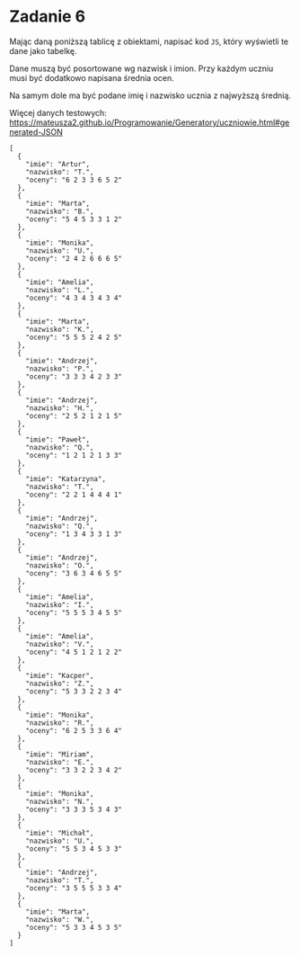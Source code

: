 # Zadanie 6

Mając daną poniższą tablicę z obiektami, napisać kod `JS`, który wyświetli te dane jako tabelkę.

Dane muszą być posortowane wg nazwisk i imion. Przy każdym uczniu musi być dodatkowo napisana średnia ocen.

Na samym dole ma być podane imię i nazwisko ucznia z najwyższą średnią.

Więcej danych testowych: https://mateusza2.github.io/Programowanie/Generatory/uczniowie.html#generated-JSON

```
[
  {
    "imie": "Artur",
    "nazwisko": "T.",
    "oceny": "6 2 3 3 6 5 2"
  },
  {
    "imie": "Marta",
    "nazwisko": "B.",
    "oceny": "5 4 5 3 3 1 2"
  },
  {
    "imie": "Monika",
    "nazwisko": "U.",
    "oceny": "2 4 2 6 6 6 5"
  },
  {
    "imie": "Amelia",
    "nazwisko": "L.",
    "oceny": "4 3 4 3 4 3 4"
  },
  {
    "imie": "Marta",
    "nazwisko": "K.",
    "oceny": "5 5 5 2 4 2 5"
  },
  {
    "imie": "Andrzej",
    "nazwisko": "P.",
    "oceny": "3 3 3 4 2 3 3"
  },
  {
    "imie": "Andrzej",
    "nazwisko": "H.",
    "oceny": "2 5 2 1 2 1 5"
  },
  {
    "imie": "Paweł",
    "nazwisko": "Q.",
    "oceny": "1 2 1 2 1 3 3"
  },
  {
    "imie": "Katarzyna",
    "nazwisko": "T.",
    "oceny": "2 2 1 4 4 4 1"
  },
  {
    "imie": "Andrzej",
    "nazwisko": "Q.",
    "oceny": "1 3 4 3 3 1 3"
  },
  {
    "imie": "Andrzej",
    "nazwisko": "O.",
    "oceny": "3 6 3 4 6 5 5"
  },
  {
    "imie": "Amelia",
    "nazwisko": "I.",
    "oceny": "5 5 5 3 4 5 5"
  },
  {
    "imie": "Amelia",
    "nazwisko": "V.",
    "oceny": "4 5 1 2 1 2 2"
  },
  {
    "imie": "Kacper",
    "nazwisko": "Z.",
    "oceny": "5 3 3 2 2 3 4"
  },
  {
    "imie": "Monika",
    "nazwisko": "R.",
    "oceny": "6 2 5 3 3 6 4"
  },
  {
    "imie": "Miriam",
    "nazwisko": "E.",
    "oceny": "3 3 2 2 3 4 2"
  },
  {
    "imie": "Monika",
    "nazwisko": "N.",
    "oceny": "3 3 3 5 3 4 3"
  },
  {
    "imie": "Michał",
    "nazwisko": "U.",
    "oceny": "5 5 3 4 5 3 3"
  },
  {
    "imie": "Andrzej",
    "nazwisko": "T.",
    "oceny": "3 5 5 5 3 3 4"
  },
  {
    "imie": "Marta",
    "nazwisko": "W.",
    "oceny": "5 3 3 4 5 3 5"
  }
]
```
